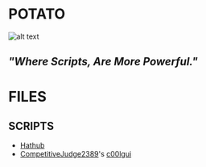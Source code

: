 # POTATO
![alt text](../FILES/IMAGES/POTATO.png "Logo - POTATO")
## *"Where Scripts, Are More Powerful."*
# FILES
## SCRIPTS
- [Hathub](../FILES/SCRIPTS/HATHUB.lua)
- [CompetitiveJudge2389](https://www.reddit.com/user/CompetitiveJudge2389/)'s [c00lgui](../FILES/SCRIPTS/CJsc00lgui.md)
